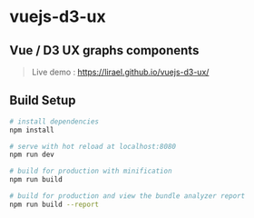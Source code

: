 # vuejs-d3-ux
## Vue / D3 UX graphs components

> Live demo : https://lirael.github.io/vuejs-d3-ux/

## Build Setup

``` bash
# install dependencies
npm install

# serve with hot reload at localhost:8080
npm run dev

# build for production with minification
npm run build

# build for production and view the bundle analyzer report
npm run build --report
```

